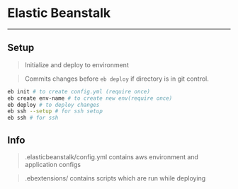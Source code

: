 # Elastic Beanstalk
---

## Setup
> Initialize and deploy to environment

> Commits changes before `eb deploy` if directory is in git control.

```bash
eb init # to create config.yml (require once)
eb create env-name # to create new env(require once)
eb deploy # to deploy changes
eb ssh --setup # for ssh setup
eb ssh # for ssh
```

## Info

> .elasticbeanstalk/config.yml contains aws environment and application configs

> .ebextensions/ contains scripts which are run while deploying
